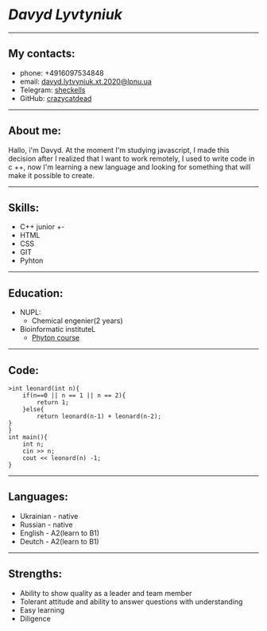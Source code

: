 # *Davyd Lyvtyniuk*
***
## My contacts:
- phone: +4916097534848
- email: davyd.lytvyniuk.xt.2020@lpnu.ua
- Telegram: [sheckells](t.me/sheckells)
- GitHub: [crazycatdead](https://github.com/crazycatdead)
***
## About me:
Hallo, i'm Davyd. At the moment I'm studying javascript, I made this decision after I realized that I want to work remotely, I used to write code in c ++, now I'm learning a new language and looking for something that will make it possible to create.
***
## Skills:
- C++ junior +-
- HTML 
- CSS
- GIT
- Pyhton
***
## Education:
- NUPL:
  - Chemical engenier(2 years)
- Bioinformatic instituteL
  - [Phyton course](https://stepik.org/cert/349292)
***
## Code:
    >int leonard(int n){
        if(n==0 || n == 1 || n == 2){
            return 1;
        }else{
            return leonard(n-1) + leonard(n-2);
    }
    }
    int main(){
        int n;
        cin >> n;
        cout << leonard(n) -1;
    }
***
## Languages:
- Ukrainian - native
- Russian - native
- English - A2(learn to B1)
- Deutch - A2(learn to B1)
***
## Strengths:
- Ability to show quality as a leader and team member
- Tolerant attitude and ability to answer questions with understanding
- Easy learning
- Diligence


